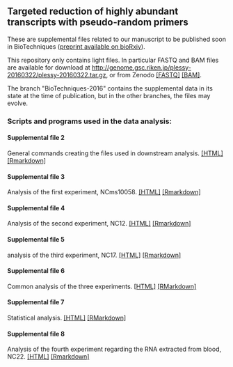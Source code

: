 ## Targeted reduction of highly abundant transcripts with pseudo-random primers

These are supplemental files related to our manuscript to be published
soon in BioTechniques ([preprint available on bioRxiv](http://dx.doi.org/10.1101/027805)).

This repository only contains light files.  In particular FASTQ and BAM files
are available for download at <http://genome.gsc.riken.jp/plessy-20160322/plessy-20160322.tar.gz>,
or from Zenodo [[FASTQ]](http://dx.doi.org/10.5281/zenodo.48112)
[[BAM]](http://dx.doi.org/10.5281/zenodo.48114).

The branch "BioTechniques-2016" contains the supplemental data in its state at
the time of publication, but in the other branches, the files may evolve.

### Scripts and programs used in the data analysis:

#### Supplemental file 2

General commands creating the files used in downstream analysis. [[HTML]](common_commands.html) [[Rmarkdown]](common_commands.Rmd)

#### Supplemental file 3

Analysis of the first experiment, NCms10058. [[HTML]](NCki_clean/commandes_clean.html) [[Rmarkdown]](NCki_clean/commandes_clean.Rmd)

#### Supplemental file 4

Analysis of the second experiment, NC12. [[HTML]](Nc12_clean/commandes_clean.html) [[Rmarkdown]](Nc12_clean/commandes_clean.Rmd)

#### Supplemental file 5

analysis of the third experiment, NC17. [[HTML]](NC17_clean/commandes_clean.html) [[Rmarkdown]](NC17_clean/commandes_clean.Rmd)

#### Supplemental file 6

Common analysis of the three experiments. [[HTML]](3_exp/command.html) [[RMarkdown]](3_exp/command.Rmd)

#### Supplemental file 7

Statistical analysis. [[HTML]](3_exp/stat/stats.html) [[RMarkdown]](3_exp/stat/stats.Rmd)

#### Supplemental file 8

Analysis of the fourth experiment regarding the RNA extracted from blood, NC22. [[HTML]](NC22b_clean/commands_NC22.html) [[Rmarkdown]](NC22b_clean/commands_NC22.Rmd)
